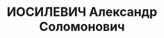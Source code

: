---
title: ИОСИЛЕВИЧ Александр Соломонович
description: "Род. в 1899, г. Санкт-Петербург, еврей, обр.: высшее, окончил ин-т Народного\
  \ Хозяйства. Начальник отдела организации торговли. \n  Арестован 31.12.1927, по\
  \ обвинению в \"клевете на органы ОГПУ\". Приговор: Особое совещание при Коллегии\
  \ ОГПУ, 31.01.1928 – выслан в Сибирь на 3 года. В ссылке в Минусинске. Освобожден\
  \ в 1929."
---